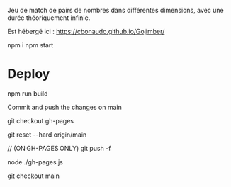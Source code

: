 Jeu de match de pairs de nombres dans différentes dimensions, avec une durée théoriquement infinie.

Est hébergé ici :
https://cbonaudo.github.io/Gojimber/

npm i
npm start


# Deploy
npm run build

Commit and push the changes on main

git checkout gh-pages

git reset --hard origin/main

// (ON GH-PAGES ONLY)
git push -f 

node ./gh-pages.js

git checkout main
